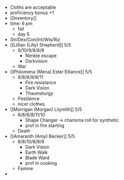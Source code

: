 - Cloths are acceptable
- proficiency bonus +1
- [[Inventory]]
- time: 6 pm
	- fall
	- day 5
- Str/Dex/Con/Int/Wis/Riz
- [[Lillian (Lilly) Shepherd]] 5/5
	- 9/10/9/8/8/8
		- Nimble escape
		- Darkvision
	- War
- [[Philomena (Mena) Ester Elliance]] 5/5
	- 8/8/8/9/8/11
		- Fire resistance
		- Dark Vision
		- Thaumaturgy
	- Pestilence
	- nicer clothes
- [[Morrigan (Morgan) Lilymith]] 5/5
	- 8/8/8/8/11/10
		- Shape Changer -> charisma roll for synthetic
		- prof in fire starting
	- Death
- [[Amaranth (Amy) Becker]] 5/5
	- 8/8/10/8/9/9
		- Dark Vision
		- Earth Walk
		- Blade Ward
		- prof in cooking
	- Famine
-